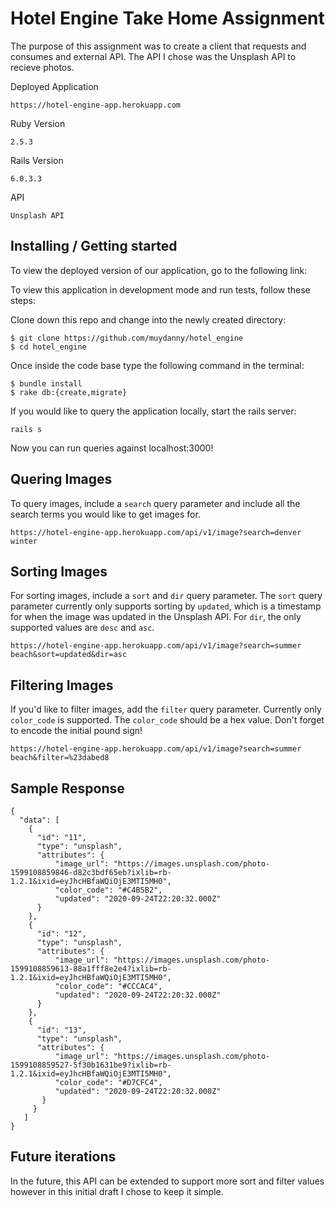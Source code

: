 # Hotel Engine Take Home Assignment

The purpose of this assignment was to create a client that requests and consumes and external API. The API I chose was the Unsplash API to recieve photos.

Deployed Application

```
https://hotel-engine-app.herokuapp.com
```

Ruby Version

```
2.5.3
```

Rails Version

```
6.0.3.3
```

API

```
Unsplash API
```

## Installing / Getting started

To view the deployed version of our application, go to the following link:


To view this application in development mode and run tests, follow these steps:


Clone down this repo and change into the newly created directory:

```
$ git clone https://github.com/muydanny/hotel_engine
$ cd hotel_engine
```
Once inside the code base type the following command in the terminal:

```
$ bundle install
$ rake db:{create,migrate}
```

If you would like to query the application locally, start the rails server:

```
rails s
```

Now you can run queries against localhost:3000!

## Quering Images

To query images, include a `search` query parameter and include all the search terms you would like to get images for.

```
https://hotel-engine-app.herokuapp.com/api/v1/image?search=denver winter
```

## Sorting Images

For sorting images, include a `sort` and `dir` query parameter. The `sort` query parameter currently only supports sorting by `updated`, which is a timestamp for when the image was updated in the Unsplash API. For `dir`, the only supported values are `desc` and `asc`. 

```
https://hotel-engine-app.herokuapp.com/api/v1/image?search=summer beach&sort=updated&dir=asc
```

## Filtering Images

If you'd like to filter images, add the `filter` query parameter. Currently only `color_code` is supported. The `color_code` should be a hex value. Don't forget to encode the initial pound sign! 

```
https://hotel-engine-app.herokuapp.com/api/v1/image?search=summer beach&filter=%23dabed8
```

## Sample Response

```
{
  "data": [
    {
      "id": "11",
      "type": "unsplash",
      "attributes": {
          "image_url": "https://images.unsplash.com/photo-1599108859846-d82c3bdf65eb?ixlib=rb-1.2.1&ixid=eyJhcHBfaWQiOjE3MTI5MH0",
          "color_code": "#C4B5B2",
          "updated": "2020-09-24T22:20:32.000Z"
      }
    },
    {
      "id": "12",
      "type": "unsplash",
      "attributes": {
          "image_url": "https://images.unsplash.com/photo-1599108859613-88a1fff8e2e4?ixlib=rb-1.2.1&ixid=eyJhcHBfaWQiOjE3MTI5MH0",
          "color_code": "#CCCAC4",
          "updated": "2020-09-24T22:20:32.000Z"
      }
    },
    {
      "id": "13",
      "type": "unsplash",
      "attributes": {
          "image_url": "https://images.unsplash.com/photo-1599108859527-5f30b1631be9?ixlib=rb-1.2.1&ixid=eyJhcHBfaWQiOjE3MTI5MH0",
          "color_code": "#D7CFC4",
          "updated": "2020-09-24T22:20:32.000Z"
       }
     }
   ]
}
```

## Future iterations

In the future, this API can be extended to support more sort and filter values however in this initial draft I chose to keep it simple. 


